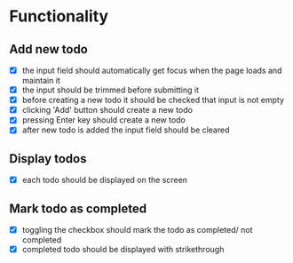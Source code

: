 # Functionality

## Add new todo
- [x] the input field should automatically get focus when the page loads and maintain it
- [x] the input should be trimmed before submitting it
- [x] before creating a new todo it should be checked that input is not empty
- [x] clicking 'Add' button should create a new todo
- [x] pressing Enter key should create a new todo
- [x] after new todo is added the input field should be cleared

## Display todos
- [x] each todo should be displayed on the screen

## Mark todo as completed
- [x] toggling the checkbox should mark the todo as completed/ not completed
- [x] completed todo should be displayed with strikethrough
